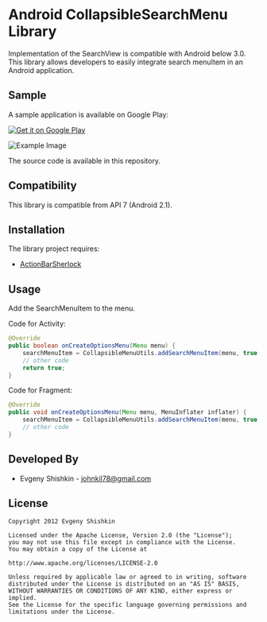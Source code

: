 Android CollapsibleSearchMenu Library
=====================================

Implementation of the SearchView is compatible with Android below 3.0. 
This library allows developers to easily integrate search menuItem in an Android application.

Sample
------

A sample application is available on Google Play:

<a href="http://play.google.com/store/apps/details?id=com.devspark.collapsiblesearchmenu.sample">
  <img alt="Get it on Google Play"
       src="http://www.android.com/images/brand/get_it_on_play_logo_small.png" />
</a>

![Example Image][1]

The source code is available in this repository.

Compatibility
-------------

This library is compatible from API 7 (Android 2.1).

Installation
------------

The library project requires:
* [ActionBarSherlock](https://github.com/JakeWharton/ActionBarSherlock)

Usage
-----

Add the SearchMenuItem to the menu.

Code for Activity:

``` java
@Override
public boolean onCreateOptionsMenu(Menu menu) {
    searchMenuItem = CollapsibleMenuUtils.addSearchMenuItem(menu, true, textWatcher);
    // other code
    return true;
}
```

Code for Fragment:

``` java
@Override
public void onCreateOptionsMenu(Menu menu, MenuInflater inflater) {
    searchMenuItem = CollapsibleMenuUtils.addSearchMenuItem(menu, true, textWatcher);
    // other code
}
```

Developed By
------------
* Evgeny Shishkin - <johnkil78@gmail.com>

License
-------

    Copyright 2012 Evgeny Shishkin
    
    Licensed under the Apache License, Version 2.0 (the "License");
    you may not use this file except in compliance with the License.
    You may obtain a copy of the License at
    
    http://www.apache.org/licenses/LICENSE-2.0
    
    Unless required by applicable law or agreed to in writing, software
    distributed under the License is distributed on an "AS IS" BASIS,
    WITHOUT WARRANTIES OR CONDITIONS OF ANY KIND, either express or implied.
    See the License for the specific language governing permissions and
    limitations under the License.

[1]: http://i50.tinypic.com/2h72yqo.jpg